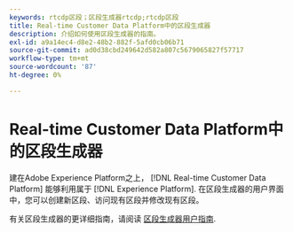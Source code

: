```yaml
---
keywords: rtcdp区段；区段生成器rtcdp;rtcdp区段
title: Real-time Customer Data Platform中的区段生成器
description: 介绍如何使用区段生成器的指南。
exl-id: a9a14ec4-d8e2-48b2-882f-5afd0cb06b71
source-git-commit: ad0d38cbd249642d582a807c5679065827f57717
workflow-type: tm+mt
source-wordcount: '87'
ht-degree: 0%

---
```


# Real-time Customer Data Platform中的区段生成器

建在Adobe Experience Platform之上， [!DNL Real-time Customer Data Platform] 能够利用属于 [!DNL Experience Platform]. 在区段生成器的用户界面中，您可以创建新区段、访问现有区段并修改现有区段。

有关区段生成器的更详细指南，请阅读 [区段生成器用户指南](../../segmentation/ui/segment-builder.md).
